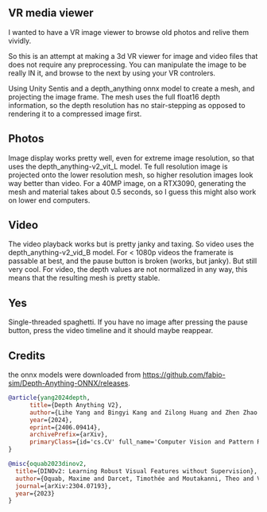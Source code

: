 ## VR media viewer
I wanted to have a VR image viewer to browse old photos and relive them vividly.

So this is an attempt at making a 3d VR viewer for image and video files that does not require any preprocessing.
You can manipulate the image to be really IN it, and browse to the next by using your VR controlers.

Using Unity Sentis and a depth_anything onnx model to create a mesh, and projecting the image frame.
The mesh uses the full float16 depth information, so the depth resolution has no stair-stepping as opposed to rendering it to a compressed image first.

## Photos
Image display works pretty well, even for extreme image resolution, so that uses the depth_anything-v2_vit_L model.
Te full resolution image is projected onto the lower resolution mesh, so higher resolution images look way better than video.
For a 40MP image, on a RTX3090, generating the mesh and material takes about 0.5 seconds, so I guess this might also work on lower end computers.

## Video
The video playback works but is pretty janky and taxing. So video uses the depth_anything-v2_vid_B model.
For < 1080p videos the framerate is passable at best, and the pause button is broken (works, but janky). But still very cool.
For video, the depth values are not normalized in any way, this means that the resulting mesh is pretty stable.

## Yes
Single-threaded spaghetti.
If you have no image after pressing the pause button, press the video timeline and it should maybe reappear.

## Credits

the onnx models were downloaded from https://github.com/fabio-sim/Depth-Anything-ONNX/releases.

```bibtex
@article{yang2024depth,
      title={Depth Anything V2}, 
      author={Lihe Yang and Bingyi Kang and Zilong Huang and Zhen Zhao and Xiaogang Xu and Jiashi Feng and Hengshuang Zhao},
      year={2024},
      eprint={2406.09414},
      archivePrefix={arXiv},
      primaryClass={id='cs.CV' full_name='Computer Vision and Pattern Recognition' is_active=True alt_name=None in_archive='cs' is_general=False description='Covers image processing, computer vision, pattern recognition, and scene understanding. Roughly includes material in ACM Subject Classes I.2.10, I.4, and I.5.'}
}
```

```bibtex
@misc{oquab2023dinov2,
  title={DINOv2: Learning Robust Visual Features without Supervision},
  author={Oquab, Maxime and Darcet, Timothée and Moutakanni, Theo and Vo, Huy V. and Szafraniec, Marc and Khalidov, Vasil and Fernandez, Pierre and Haziza, Daniel and Massa, Francisco and El-Nouby, Alaaeldin and Howes, Russell and Huang, Po-Yao and Xu, Hu and Sharma, Vasu and Li, Shang-Wen and Galuba, Wojciech and Rabbat, Mike and Assran, Mido and Ballas, Nicolas and Synnaeve, Gabriel and Misra, Ishan and Jegou, Herve and Mairal, Julien and Labatut, Patrick and Joulin, Armand and Bojanowski, Piotr},
  journal={arXiv:2304.07193},
  year={2023}
}
```
